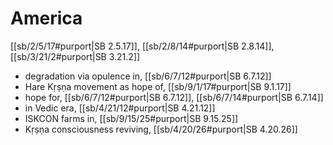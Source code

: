 # America

[[sb/2/5/17#purport|SB 2.5.17]], [[sb/2/8/14#purport|SB 2.8.14]], [[sb/3/21/2#purport|SB 3.21.2]]

* degradation via opulence in, [[sb/6/7/12#purport|SB 6.7.12]]
* Hare Kṛṣṇa movement as hope of, [[sb/9/1/17#purport|SB 9.1.17]]
* hope for, [[sb/6/7/12#purport|SB 6.7.12]], [[sb/6/7/14#purport|SB 6.7.14]]
* in Vedic era, [[sb/4/21/12#purport|SB 4.21.12]]
* ISKCON farms in, [[sb/9/15/25#purport|SB 9.15.25]]
* Kṛṣṇa consciousness reviving, [[sb/4/20/26#purport|SB 4.20.26]]
